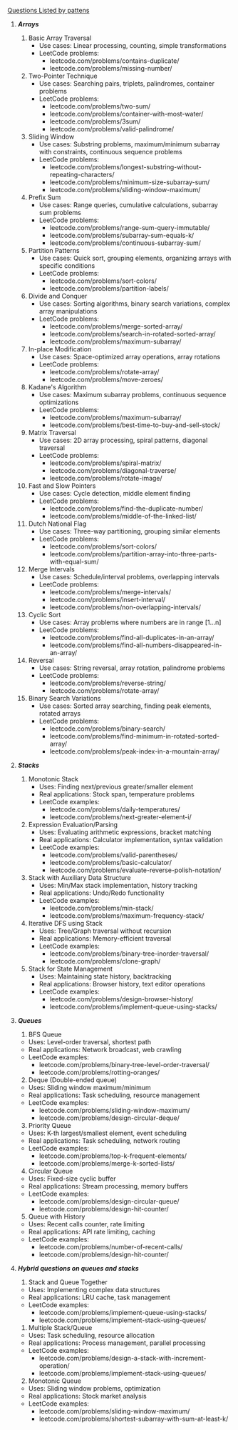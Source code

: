 [Questions Listed by pattens](https://leetcode.com/discuss/career/448285/List-of-questions-sorted-by-common-patterns)

1.  ***Arrays***
	1. Basic Array Traversal
		- Use cases: Linear processing, counting, simple transformations
		- LeetCode problems:
		  - leetcode.com/problems/contains-duplicate/
		  - leetcode.com/problems/missing-number/
	2. Two-Pointer Technique
		- Use cases: Searching pairs, triplets, palindromes, container problems
		- LeetCode problems:
		  - leetcode.com/problems/two-sum/
		  - leetcode.com/problems/container-with-most-water/
		  - leetcode.com/problems/3sum/
		  - leetcode.com/problems/valid-palindrome/
	3. Sliding Window
		- Use cases: Substring problems, maximum/minimum subarray with constraints, continuous sequence problems
		- LeetCode problems:
		  - leetcode.com/problems/longest-substring-without-repeating-characters/
		  - leetcode.com/problems/minimum-size-subarray-sum/
		  - leetcode.com/problems/sliding-window-maximum/
	4. Prefix Sum
		- Use cases: Range queries, cumulative calculations, subarray sum problems
		- LeetCode problems:
		  - leetcode.com/problems/range-sum-query-immutable/
		  - leetcode.com/problems/subarray-sum-equals-k/
		  - leetcode.com/problems/continuous-subarray-sum/
	5. Partition Patterns
		- Use cases: Quick sort, grouping elements, organizing arrays with specific conditions
		- LeetCode problems:
		  - leetcode.com/problems/sort-colors/
		  - leetcode.com/problems/partition-labels/
	6. Divide and Conquer
		- Use cases: Sorting algorithms, binary search variations, complex array manipulations
		- LeetCode problems:
		  - leetcode.com/problems/merge-sorted-array/
		  - leetcode.com/problems/search-in-rotated-sorted-array/
		  - leetcode.com/problems/maximum-subarray/
	7. In-place Modification
		- Use cases: Space-optimized array operations, array rotations
		- LeetCode problems:
		  - leetcode.com/problems/rotate-array/
		  - leetcode.com/problems/move-zeroes/
	8. Kadane's Algorithm
		- Use cases: Maximum subarray problems, continuous sequence optimizations
		- LeetCode problems:
		  - leetcode.com/problems/maximum-subarray/
		  - leetcode.com/problems/best-time-to-buy-and-sell-stock/
	9. Matrix Traversal
		- Use cases: 2D array processing, spiral patterns, diagonal traversal
		- LeetCode problems:
		  - leetcode.com/problems/spiral-matrix/
		  - leetcode.com/problems/diagonal-traverse/
		  - leetcode.com/problems/rotate-image/
	10. Fast and Slow Pointers
		- Use cases: Cycle detection, middle element finding
		- LeetCode problems:
		  - leetcode.com/problems/find-the-duplicate-number/
		  - leetcode.com/problems/middle-of-the-linked-list/
	11. Dutch National Flag
		- Use cases: Three-way partitioning, grouping similar elements
		- LeetCode problems:
		  - leetcode.com/problems/sort-colors/
		  - leetcode.com/problems/partition-array-into-three-parts-with-equal-sum/
	12. Merge Intervals
		- Use cases: Schedule/interval problems, overlapping intervals
		- LeetCode problems:
		  - leetcode.com/problems/merge-intervals/
		  - leetcode.com/problems/insert-interval/
		  - leetcode.com/problems/non-overlapping-intervals/
	13. Cyclic Sort
		- Use cases: Array problems where numbers are in range [1...n]
		- LeetCode problems:
		  - leetcode.com/problems/find-all-duplicates-in-an-array/
		  - leetcode.com/problems/find-all-numbers-disappeared-in-an-array/
	14. Reversal
		- Use cases: String reversal, array rotation, palindrome problems
		- LeetCode problems:
		  - leetcode.com/problems/reverse-string/
		  - leetcode.com/problems/rotate-array/
	15. Binary Search Variations
		- Use cases: Sorted array searching, finding peak elements, rotated arrays
		- LeetCode problems:
		  - leetcode.com/problems/binary-search/
		  - leetcode.com/problems/find-minimum-in-rotated-sorted-array/
		  - leetcode.com/problems/peak-index-in-a-mountain-array/
2. ***Stacks***
	1. Monotonic Stack
		- Uses: Finding next/previous greater/smaller element
		- Real applications: Stock span, temperature problems
		- LeetCode examples:
		    - leetcode.com/problems/daily-temperatures/
		    - leetcode.com/problems/next-greater-element-i/
	2. Expression Evaluation/Parsing
		- Uses: Evaluating arithmetic expressions, bracket matching
		- Real applications: Calculator implementation, syntax validation
		- LeetCode examples:
		    - leetcode.com/problems/valid-parentheses/
		    - leetcode.com/problems/basic-calculator/
		    - leetcode.com/problems/evaluate-reverse-polish-notation/
	3. Stack with Auxiliary Data Structure
		- Uses: Min/Max stack implementation, history tracking
		- Real applications: Undo/Redo functionality
		- LeetCode examples:
		    - leetcode.com/problems/min-stack/
		    - leetcode.com/problems/maximum-frequency-stack/
	4. Iterative DFS using Stack	
		- Uses: Tree/Graph traversal without recursion
		- Real applications: Memory-efficient traversal
		- LeetCode examples:
		    - leetcode.com/problems/binary-tree-inorder-traversal/
		    - leetcode.com/problems/clone-graph/
	5. Stack for State Management
		- Uses: Maintaining state history, backtracking
		- Real applications: Browser history, text editor operations
		- LeetCode examples:
		    - leetcode.com/problems/design-browser-history/
		    - leetcode.com/problems/implement-queue-using-stacks/
3. ***Queues***
	1. BFS Queue
	- Uses: Level-order traversal, shortest path
	- Real applications: Network broadcast, web crawling
	- LeetCode examples:
	    - leetcode.com/problems/binary-tree-level-order-traversal/
	    - leetcode.com/problems/rotting-oranges/
	2. Deque (Double-ended queue)
	- Uses: Sliding window maximum/minimum
	- Real applications: Task scheduling, resource management
	- LeetCode examples:
	    - leetcode.com/problems/sliding-window-maximum/
	    - leetcode.com/problems/design-circular-deque/
	3. Priority Queue
	- Uses: K-th largest/smallest element, event scheduling
	- Real applications: Task scheduling, network routing
	- LeetCode examples:
	    - leetcode.com/problems/top-k-frequent-elements/
	    - leetcode.com/problems/merge-k-sorted-lists/
	4. Circular Queue
	- Uses: Fixed-size cyclic buffer
	- Real applications: Stream processing, memory buffers
	- LeetCode examples:
	    - leetcode.com/problems/design-circular-queue/
	    - leetcode.com/problems/design-hit-counter/
	5. Queue with History
	- Uses: Recent calls counter, rate limiting
	- Real applications: API rate limiting, caching
	- LeetCode examples:
	    - leetcode.com/problems/number-of-recent-calls/
	    - leetcode.com/problems/design-hit-counter/
4. ***Hybrid questions on queues and stacks***
	1. Stack and Queue Together
	
	- Uses: Implementing complex data structures
	- Real applications: LRU cache, task management
	- LeetCode examples:
	    - leetcode.com/problems/implement-queue-using-stacks/
	    - leetcode.com/problems/implement-stack-using-queues/
	1. Multiple Stack/Queue
	- Uses: Task scheduling, resource allocation
	- Real applications: Process management, parallel processing
	- LeetCode examples:
	    - leetcode.com/problems/design-a-stack-with-increment-operation/
	    - leetcode.com/problems/implement-stack-using-queues/
	2. Monotonic Queue
	- Uses: Sliding window problems, optimization
	- Real applications: Stock market analysis
	- LeetCode examples:
	    - leetcode.com/problems/sliding-window-maximum/
	    - leetcode.com/problems/shortest-subarray-with-sum-at-least-k/